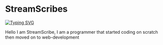 # StreamScribes

[![Typing SVG](https://readme-typing-svg.demolab.com/?lines=First+line+of+text;Second+line+of+text)](https://git.io/typing-svg)

Hello I am StreamScribe, I am a programmer that started coding on scratch then moved on to web-development
